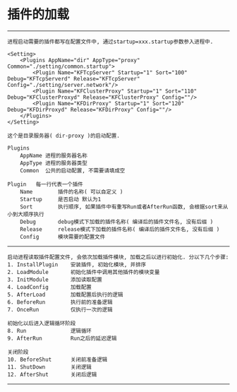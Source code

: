# 插件的加载 #

***
	进程启动需要的插件都写在配置文件中, 通过startup=xxx.startup参数参入进程中.
		
	<Setting>
		<Plugins AppName="dir" AppType="proxy" Common="./setting/common.startup">
			<Plugin Name="KFTcpServer" Startup="1" Sort="100" Debug="KFTcpServerd" Release="KFTcpServer" Config="./setting/server.network"/>
    		<Plugin Name="KFClusterProxy" Startup="1" Sort="110" Debug="KFClusterProxyd" Release="KFClusterProxy" Config=""/>
   			<Plugin Name="KFDirProxy" Startup="1" Sort="120" Debug="KFDirProxyd" Release="KFDirProxy" Config=""/>
		</Plugins>
	</Setting>

	这个是目录服务器( dir-proxy )的启动配置.
	
	Plugins
		AppName 进程的服务器名称
		AppType 进程的服务器类型
		Common	公共的启动配置, 不需要请填成空
	
	Plugin   每一行代表一个插件
		Name		插件的名称( 可以自定义 )
		Startup  	是否启动 默认为1 
		Sort		执行顺序, 如果插件中有重写Run或者AfterRun函数, 会根据sort来从小到大顺序执行
		Debug		debug模式下加载的插件名称( 编译后的插件文件名, 没有后缀 )		
		Release		release模式下加载的插件名称( 编译后的插件文件名, 没有后缀 )	
		Config		模块需要的配置文件


***
	启动进程读取插件配置文件, 会依次加载插件模块, 加载之后以进行初始化. 分以下几个步骤:
	1. InstallPlugin 	安装插件, 初始化模块, 并排序
	2. LoadModule 		初始化插件中调用其他插件的模块变量
	3. InitModule 		添加读取配置
	4. LoadConfig 		加载配置
	5. AfterLoad  		加载配置后执行的逻辑
	6. BeforeRun 		执行前的准备逻辑
	7. OnceRun 			仅执行一次的逻辑

	初始化以后进入逻辑循环阶段
	8. Run 				逻辑循环
	9. AfterRun 		Run之后的延迟逻辑

	关闭阶段
	10. BeforeShut 		关闭前准备逻辑
	11. ShutDown 		关闭逻辑
	12. AfterShut		关闭后逻辑
***

	